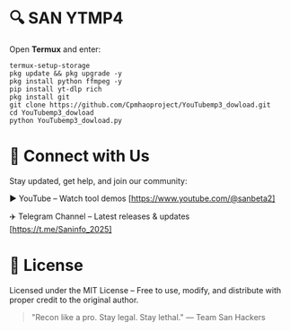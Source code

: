 # 🔍 SAN YTMP4

Open **Termux** and enter:

```
termux-setup-storage
pkg update && pkg upgrade -y
pkg install python ffmpeg -y
pip install yt-dlp rich
pkg install git
git clone https://github.com/Cpmhaoproject/YouTubemp3_dowload.git
cd YouTubemp3_dowload
python YouTubemp3_dowload.py
```
# 📡 Connect with Us

Stay updated, get help, and join our community:

▶️ YouTube – Watch tool demos [https://www.youtube.com/@sanbeta2]

✈️ Telegram Channel – Latest releases & updates [https://t.me/Saninfo_2025]


# 📜 License

Licensed under the MIT License – Free to use, modify, and distribute with proper credit to the original author.


> "Recon like a pro. Stay legal. Stay lethal."
— Team San Hackers
